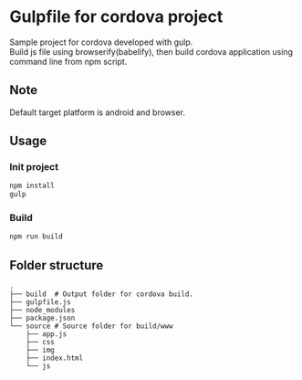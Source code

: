 Gulpfile for cordova project
====

Sample project for cordova developed with gulp.  
Build js file using browserify(babelify), then build cordova application using command line from npm script.  

## Note

Default target platform is android and browser.


## Usage

### Init project

```bash
npm install
gulp
```

### Build

```bash
npm run build
```

## Folder structure

```
.
├── build  # Output folder for cordova build.
├── gulpfile.js
├── node_modules
├── package.json
└── source # Source folder for build/www
    ├── app.js
    ├── css
    ├── img
    ├── index.html
    └── js
```
